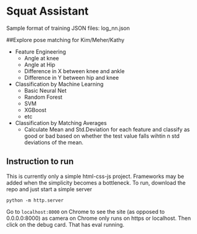# Squat Assistant
Sample format of training JSON files: log_nn.json

##Explore pose matching for Kim/Meher/Kathy
- Feature Engineering
  - Angle at knee
  - Angle at Hip
  - Difference in X between knee and ankle
  - Difference in Y between hip and knee
- Classification by Machine Learning 
  - Basic Neural Net
  - Random Forest
  - SVM
  - XGBoost
  - etc
- Classification by Matching Averages
  - Calculate Mean and Std.Deviation for each feature and classify as good or bad based on whether the test value falls wihtin n            std deviations of the mean. 

## Instruction to run
This is currently only a simple html-css-js project. Frameworks may be added when the simplicity becomes a bottleneck. 
To run, download the repo and just start a simple server 
```
python -m http.server
```

Go to ```localhost:8000``` on Chrome to see the site (as opposed to 0.0.0.0:8000) as camera on Chrome only runs on https or localhost. Then click on the debug card. That has eval running. 


